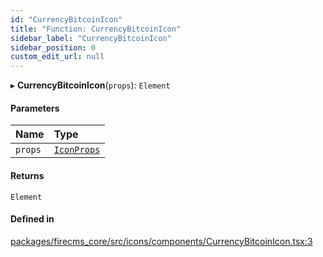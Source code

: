 ```yaml
---
id: "CurrencyBitcoinIcon"
title: "Function: CurrencyBitcoinIcon"
sidebar_label: "CurrencyBitcoinIcon"
sidebar_position: 0
custom_edit_url: null
---
```


▸ **CurrencyBitcoinIcon**(`props`): `Element`

#### Parameters

| Name | Type |
| :------ | :------ |
| `props` | [`IconProps`](../types/IconProps.md) |

#### Returns

`Element`

#### Defined in

[packages/firecms_core/src/icons/components/CurrencyBitcoinIcon.tsx:3](https://github.com/FireCMSco/firecms/blob/d45f3739/packages/firecms_core/src/icons/components/CurrencyBitcoinIcon.tsx#L3)
